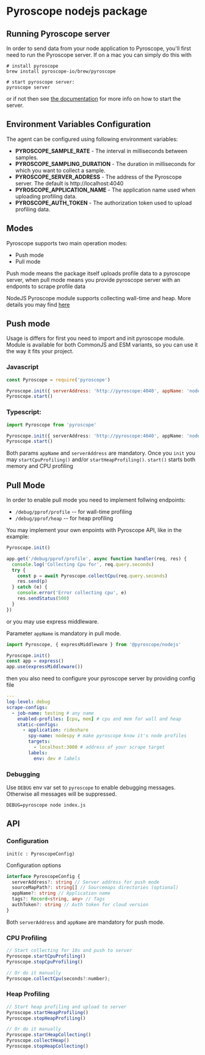 # Pyroscope nodejs package

## Running Pyroscope server

In order to send data from your node application to Pyroscope, you'll first need to run the Pyroscope server. If on a mac you can simply do this with

```
# install pyroscope
brew install pyroscope-io/brew/pyroscope

# start pyroscope server:
pyroscope server
```

or if not then see [the documentation](https://github.com/pyroscope-io/pyroscope#add-pyroscope-server-locally-in-2-steps) for more info on how to start the server.

## Environment Variables Configuration

The agent can be configured using following environment variables:

- **PYROSCOPE_SAMPLE_RATE** - The interval in milliseconds between samples.
- **PYROSCOPE_SAMPLING_DURATION** - The duration in milliseconds for which you want to collect a sample.
- **PYROSCOPE_SERVER_ADDRESS** - The address of the Pyroscope server. The default is http://localhost:4040
- **PYROSCOPE_APPLICATION_NAME** - The application name used when uploading profiling data.
- **PYROSCOPE_AUTH_TOKEN** - The authorization token used to upload profiling data.

## Modes

Pyroscope supports two main operation modes:

- Push mode
- Pull mode

Push mode means the package itself uploads profile data to a pyroscope server, when pull mode means you provide pyroscope server with an endponts to scrape profile data

NodeJS Pyroscope module supports collecting wall-time and heap. More details you may find [here](https://cloud.google.com/profiler/docs/concepts-profiling)

## Push mode

Usage is differs for first you need to import and init pyroscope module.
Module is available for both CommonJS and ESM variants, so you can use it the way it fits your project.

### Javascript

```javascript
const Pyroscope = require('pyroscope')

Pyroscope.init({ serverAddress: 'http://pyroscope:4040', appName: 'nodejs' })
Pyroscope.start()
```

### Typescript:

```typescript
import Pyroscope from 'pyroscope'

Pyroscope.init({ serverAddress: 'http://pyroscope:4040', appName: 'nodejs' })
Pyroscope.start()
```

Both params `appName` and `serverAddress` are mandatory. Once you `init` you may `startCpuProfiling()` and/or `startHeapProfiling()`. `start()` starts both memory and CPU profiling

## Pull Mode

In order to enable pull mode you need to implement follwing endpoints:

- `/debug/pprof/profile` -- for wall-time profiling
- `/debug/pprof/heap` -- for heap profiling

You may implement your own enpoints with Pyroscope API, like in the example:

```javascript
Pyroscope.init()

app.get('/debug/pprof/profile', async function handler(req, res) {
  console.log('Collecting Cpu for', req.query.seconds)
  try {
    const p = await Pyroscope.collectCpu(req.query.seconds)
    res.send(p)
  } catch (e) {
    console.error('Error collecting cpu', e)
    res.sendStatus(500)
  }
})
```

or you may use express middleware.

Parameter `appName` is mandatory in pull mode.

```javascript
import Pyroscope, { expressMiddleware } from '@pyroscope/nodejs'

Pyroscope.init()
const app = express()
app.use(expressMiddleware())
```

then you also need to configure your pyroscope server by providing config file

```yaml
---
log-level: debug
scrape-configs:
  - job-name: testing # any name
    enabled-profiles: [cpu, mem] # cpu and mem for wall and heap
    static-configs:
      - application: rideshare
        spy-name: nodespy # make pyroscope know it's node profiles
        targets:
          - localhost:3000 # address of your scrape target
        labels:
          env: dev # labels
```

### Debugging

Use `DEBUG` env var set to `pyroscope` to enable debugging messages. Otherwise all messages will be suppressed.

`DEBUG=pyroscope node index.js`

## API

### Configuration

```
init(c : PyroscopeConfig)

```

Configuration options

```typescript
interface PyroscopeConfig {
  serverAddress?: string // Server address for push mode
  sourceMapPath?: string[] // Sourcemaps directories (optional)
  appName?: string // Application name
  tags?: Record<string, any> // Tags
  authToken?: string // Auth token for cloud version
}
```

Both `serverAddress` and `appName` are mandatory for push mode.

### CPU Profiling

```javascript
// Start collecting for 10s and push to server
Pyroscope.startCpuProfiling()
Pyroscope.stopCpuProfiling()

// Or do it manually
Pyroscope.collectCpu(seconds?:number);
```

### Heap Profiling

```javascript
// Start heap profiling and upload to server
Pyroscope.startHeapProfiling()
Pyroscope.stopHeapProfiling()

// Or do it manually
Pyroscope.startHeapCollecting()
Pyroscope.collectHeap()
Pyroscope.stopHeapCollecting()
```
